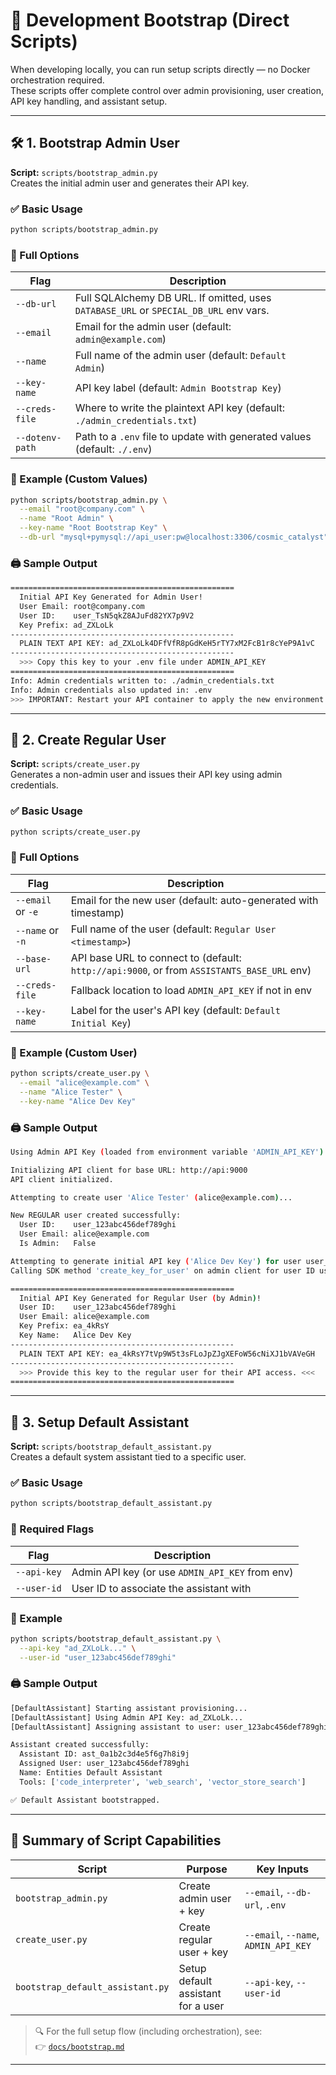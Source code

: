 # 🧪 Development Bootstrap (Direct Scripts)

When developing locally, you can run setup scripts directly — no Docker orchestration required.  
These scripts offer complete control over admin provisioning, user creation, API key handling, and assistant setup.

---

## 🛠️ 1. Bootstrap Admin User

**Script:** `scripts/bootstrap_admin.py`  
Creates the initial admin user and generates their API key.

### ✅ Basic Usage

```bash
python scripts/bootstrap_admin.py
```

### 🔧 Full Options

| Flag             | Description                                                                                         |
|------------------|-----------------------------------------------------------------------------------------------------|
| `--db-url`       | Full SQLAlchemy DB URL. If omitted, uses `DATABASE_URL` or `SPECIAL_DB_URL` env vars.              |
| `--email`        | Email for the admin user (default: `admin@example.com`)                                             |
| `--name`         | Full name of the admin user (default: `Default Admin`)                                              |
| `--key-name`     | API key label (default: `Admin Bootstrap Key`)                                                      |
| `--creds-file`   | Where to write the plaintext API key (default: `./admin_credentials.txt`)                          |
| `--dotenv-path`  | Path to a `.env` file to update with generated values (default: `./.env`)                          |

### 🌟 Example (Custom Values)

```bash
python scripts/bootstrap_admin.py \
  --email "root@company.com" \
  --name "Root Admin" \
  --key-name "Root Bootstrap Key" \
  --db-url "mysql+pymysql://api_user:pw@localhost:3306/cosmic_catalyst"
```

### 🖨️ Sample Output

```bash
==================================================
  Initial API Key Generated for Admin User!
  User Email: root@company.com
  User ID:    user_TsN5qkZ8AJuFd82YX7p9V2
  Key Prefix: ad_ZXLoLk
--------------------------------------------------
  PLAIN TEXT API KEY: ad_ZXLoLk4DFfVfR8pGdKeH5rTY7xM2FcB1r8cYeP9A1vC
--------------------------------------------------
  >>> Copy this key to your .env file under ADMIN_API_KEY
==================================================
Info: Admin credentials written to: ./admin_credentials.txt
Info: Admin credentials also updated in: .env
>>> IMPORTANT: Restart your API container to apply the new environment variables <<<
```

---

## 👤 2. Create Regular User

**Script:** `scripts/create_user.py`  
Generates a non-admin user and issues their API key using admin credentials.

### ✅ Basic Usage

```bash
python scripts/create_user.py
```

### 🔧 Full Options

| Flag             | Description                                                                                   |
|------------------|-----------------------------------------------------------------------------------------------|
| `--email` or `-e`| Email for the new user (default: auto-generated with timestamp)                               |
| `--name` or `-n` | Full name of the user (default: `Regular User <timestamp>`)                                   |
| `--base-url`     | API base URL to connect to (default: `http://api:9000`, or from `ASSISTANTS_BASE_URL` env)   |
| `--creds-file`   | Fallback location to load `ADMIN_API_KEY` if not in env                                       |
| `--key-name`     | Label for the user's API key (default: `Default Initial Key`)                                 |

### 🌟 Example (Custom User)

```bash
python scripts/create_user.py \
  --email "alice@example.com" \
  --name "Alice Tester" \
  --key-name "Alice Dev Key"
```

### 🖨️ Sample Output

```bash
Using Admin API Key (loaded from environment variable 'ADMIN_API_KEY') starting with: ad_ZXLo...

Initializing API client for base URL: http://api:9000
API client initialized.

Attempting to create user 'Alice Tester' (alice@example.com)...

New REGULAR user created successfully:
  User ID:    user_123abc456def789ghi
  User Email: alice@example.com
  Is Admin:   False

Attempting to generate initial API key ('Alice Dev Key') for user user_123abc456def789ghi (alice@example.com)...
Calling SDK method 'create_key_for_user' on admin client for user ID user_123abc456def789ghi

==================================================
  Initial API Key Generated for Regular User (by Admin)!
  User ID:    user_123abc456def789ghi
  User Email: alice@example.com
  Key Prefix: ea_4kRsY
  Key Name:   Alice Dev Key
--------------------------------------------------
  PLAIN TEXT API KEY: ea_4kRsY7tVp9W5t3sFLoJpZJgXEFoW56cNiXJ1bVAVeGH
--------------------------------------------------
  >>> Provide this key to the regular user for their API access. <<<
==================================================
```

---

## 🤖 3. Setup Default Assistant

**Script:** `scripts/bootstrap_default_assistant.py`  
Creates a default system assistant tied to a specific user.

### ✅ Basic Usage

```bash
python scripts/bootstrap_default_assistant.py
```

### 🔧 Required Flags

| Flag         | Description                                          |
|--------------|------------------------------------------------------|
| `--api-key`  | Admin API key (or use `ADMIN_API_KEY` from env)     |
| `--user-id`  | User ID to associate the assistant with             |

### 🌟 Example

```bash
python scripts/bootstrap_default_assistant.py \
  --api-key "ad_ZXLoLk..." \
  --user-id "user_123abc456def789ghi"
```

### 🖨️ Sample Output

```bash
[DefaultAssistant] Starting assistant provisioning...
[DefaultAssistant] Using Admin API Key: ad_ZXLoLk...
[DefaultAssistant] Assigning assistant to user: user_123abc456def789ghi

Assistant created successfully:
  Assistant ID: ast_0a1b2c3d4e5f6g7h8i9j
  Assigned User: user_123abc456def789ghi
  Name: Entities Default Assistant
  Tools: ['code_interpreter', 'web_search', 'vector_store_search']

✅ Default Assistant bootstrapped.
```

---

## 🔁 Summary of Script Capabilities

| Script                          | Purpose                                  | Key Inputs                             |
|---------------------------------|------------------------------------------|----------------------------------------|
| `bootstrap_admin.py`            | Create admin user + key                  | `--email`, `--db-url`, `.env`          |
| `create_user.py`                | Create regular user + key                | `--email`, `--name`, `ADMIN_API_KEY`   |
| `bootstrap_default_assistant.py`| Setup default assistant for a user       | `--api-key`, `--user-id`               |

> 🔍 For the full setup flow (including orchestration), see:  
> 👉 [`docs/bootstrap.md`](https://github.com/frankie336/entities/blob/master/docs/bootstrap.md)

---

